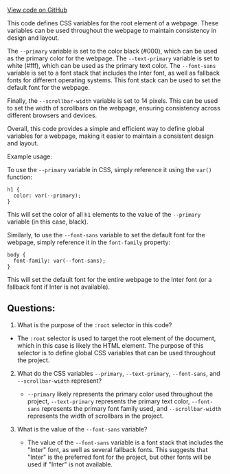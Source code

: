 [View code on GitHub](zoo-labs/zoo/blob/master/core/src/styles/variables.css)

This code defines CSS variables for the root element of a webpage. These variables can be used throughout the webpage to maintain consistency in design and layout. 

The `--primary` variable is set to the color black (#000), which can be used as the primary color for the webpage. The `--text-primary` variable is set to white (#fff), which can be used as the primary text color. The `--font-sans` variable is set to a font stack that includes the Inter font, as well as fallback fonts for different operating systems. This font stack can be used to set the default font for the webpage. 

Finally, the `--scrollbar-width` variable is set to 14 pixels. This can be used to set the width of scrollbars on the webpage, ensuring consistency across different browsers and devices. 

Overall, this code provides a simple and efficient way to define global variables for a webpage, making it easier to maintain a consistent design and layout. 

Example usage:

To use the `--primary` variable in CSS, simply reference it using the `var()` function:

```
h1 {
  color: var(--primary);
}
```

This will set the color of all `h1` elements to the value of the `--primary` variable (in this case, black).

Similarly, to use the `--font-sans` variable to set the default font for the webpage, simply reference it in the `font-family` property:

```
body {
  font-family: var(--font-sans);
}
```

This will set the default font for the entire webpage to the Inter font (or a fallback font if Inter is not available).
## Questions: 
 1. What is the purpose of the `:root` selector in this code?
   - The `:root` selector is used to target the root element of the document, which in this case is likely the HTML element. The purpose of this selector is to define global CSS variables that can be used throughout the project.

2. What do the CSS variables `--primary`, `--text-primary`, `--font-sans`, and `--scrollbar-width` represent?
   - `--primary` likely represents the primary color used throughout the project, `--text-primary` represents the primary text color, `--font-sans` represents the primary font family used, and `--scrollbar-width` represents the width of scrollbars in the project.

3. What is the value of the `--font-sans` variable?
   - The value of the `--font-sans` variable is a font stack that includes the "Inter" font, as well as several fallback fonts. This suggests that "Inter" is the preferred font for the project, but other fonts will be used if "Inter" is not available.